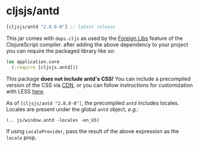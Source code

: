 # cljsjs/antd

[](dependency)
```clojure
[cljsjs/antd "2.8.0-0"] ;; latest release
```
[](/dependency)


This jar comes with `deps.cljs` as used by the [Foreign Libs][flibs] feature
of the ClojureScript compiler. after adding the above dependency to your project
you can require the packaged library like so:

```clojure
(ns application.core
  (:require [cljsjs.antd]))
```

This package **does not include antd's CSS!** You can include a precompiled
version of the CSS via [CDN](https://cdnjs.com/libraries/antd), or you can
follow instructions for customization with
LESS [here](https://ant.design/docs/react/customize-theme).

As of `[cljsjs/antd "2.8.0-0"]`, the precompiled `antd` includes locales.
Locales are present under the global `antd` object, *e.g.*:

```clojure
(.. js/window.antd -locales -en_US)
```

If using `LocaleProvider`, pass the result of the above expression as the
`locale` prop.

[flibs]: https://github.com/clojure/clojurescript/wiki/Packaging-Foreign-Dependencies
